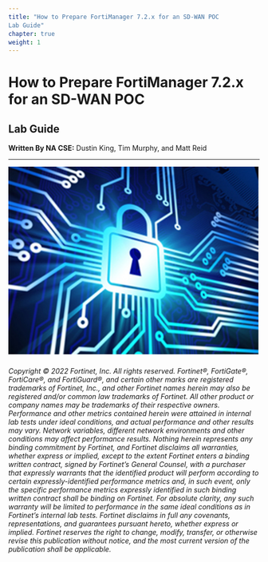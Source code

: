 ```yaml
---
title: "How to Prepare FortiManager 7.2.x for an SD-WAN POC
Lab Guide"
chapter: true
weight: 1
---
```


# How to Prepare FortiManager 7.2.x for an SD-WAN POC 
## Lab Guide

**Written By NA CSE:**  Dustin King, Tim Murphy, and Matt Reid

___

![Prepare FMG PoC](frontpage_pic.jpg)



###### Copyright © 2022 Fortinet, Inc. All rights reserved. Fortinet®, FortiGate®, FortiCare®, and FortiGuard®, and certain other marks are registered trademarks of Fortinet, Inc., and other Fortinet names herein may also be registered and/or common law trademarks of Fortinet. All other product or company names may be trademarks of their respective owners. Performance and other metrics contained herein were attained in internal lab tests under ideal conditions, and actual performance and other results may vary. Network variables, different network environments and other conditions may affect performance results. Nothing herein represents any binding commitment by Fortinet, and Fortinet disclaims all warranties, whether express or implied, except to the extent Fortinet enters a binding written contract, signed by Fortinet’s General Counsel, with a purchaser that expressly warrants that the identified product will perform according to certain expressly-identified performance metrics and, in such event, only the specific performance metrics expressly identified in such binding written contract shall be binding on Fortinet. For absolute clarity, any such warranty will be limited to performance in the same ideal conditions as in Fortinet’s internal lab tests. Fortinet disclaims in full any covenants, representations, and guarantees pursuant hereto, whether express or implied. Fortinet reserves the right to change, modify, transfer, or otherwise revise this publication without notice, and the most current version of the publication shall be applicable.